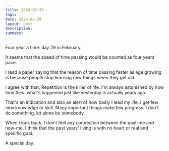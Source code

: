 ```yaml
---
title: 2024-02-29
tags: 
date: 2024-02-29
layout: post
description: 
summary:
---
```


Four year a time: day 29 in February.

It seems that the speed of time passing would be counted as four years' pace.

I read a paper saying that the reason of time passing faster as age growing is because people stop learning new things when they get old. 

I agree with that. Repetition is the killer of life. I'm always astonished by how time flies: what's happened just like yesterday is actually years ago. 

That's an indication and also an alert of how badly I lead my life. I get few new knowledge or skill. Many important things make few progress. I don't do something, let alone be somebody.

When I look back, I don't feel any connection between the past-me and now-me. I think that the past years' living is with no heart or real and specific goal. 

A special day. 